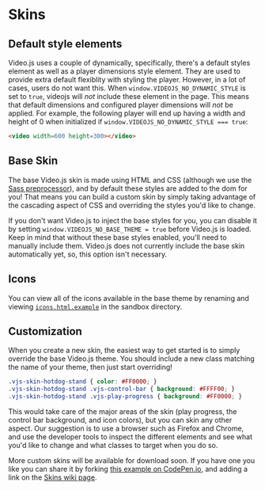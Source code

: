 Skins
=====

## Default style elements
Video.js uses a couple of dynamically, specifically, there's a default styles element as well as a player dimensions style element.
They are used to provide extra default flexiblity with styling the player. However, in a lot of cases, users do not want this.
When `window.VIDEOJS_NO_DYNAMIC_STYLE` is set to `true`, videojs will *not* include these element in the page.
This means that default dimensions and configured player dimensions will *not* be applied.
For example, the following player will end up having a width and height of 0 when initialized if `window.VIDEOJS_NO_DYNAMIC_STYLE === true`:
```html
<video width=600 height=300></video>
```

## Base Skin
The base Video.js skin is made using HTML and CSS (although we use the [Sass preprocessor](http://sass-lang.com)),
and by default these styles are added to the dom for you!
That means you can build a custom skin by simply taking advantage of the cascading aspect of CSS and overriding
the styles you'd like to change.

If you don't want Video.js to inject the base styles for you, you can disable it by setting `window.VIDEOJS_NO_BASE_THEME = true` before Video.js is loaded.
Keep in mind that without these base styles enabled, you'll need to manually include them.
Video.js does not currently include the base skin automatically yet, so, this option isn't necessary.


## Icons

You can view all of the icons available in the base theme by renaming and viewing
[`icons.html.example`](https://github.com/videojs/video.js/blob/master/sandbox/icons.html.example) in the sandbox directory.

## Customization

When you create a new skin, the easiest way to get started is to simply override the base Video.js theme.
You should include a new class matching the name of your theme, then just start overriding!

```css
.vjs-skin-hotdog-stand { color: #FF0000; }
.vjs-skin-hotdog-stand .vjs-control-bar { background: #FFFF00; }
.vjs-skin-hotdog-stand .vjs-play-progress { background: #FF0000; }
```

This would take care of the major areas of the skin (play progress, the control bar background, and icon colors),
but you can skin any other aspect.
Our suggestion is to use a browser such as Firefox and Chrome,
and use the developer tools to inspect the different elements and see what you'd like to change and what classes
to target when you do so.

More custom skins will be available for download soon.
If you have one you like you can share it by forking [this example on CodePen.io](http://codepen.io/heff/pen/EarCt),
and adding a link on the [Skins wiki page](https://github.com/videojs/video.js/wiki/Skins).
